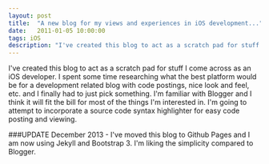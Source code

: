 ```yaml
---
layout: post
title:  "A new blog for my views and experiences in iOS development..."
date:   2011-01-05 10:00:00
tags: iOS
description: "I've created this blog to act as a scratch pad for stuff I come across as an iOS developer. I spent some time researching what the best platform would be for a development related blog with code postings, nice look and feel, etc. and I finally had to just pick something. I'm familiar with Blogger and I think it will fit the bill for most of the things I'm interested in. I'm going to attempt to incorporate a source code syntax highlighter for easy code posting and viewing."
---
```


I've created this blog to act as a scratch pad for stuff I come across as an iOS developer. I spent some time researching what the best platform would be for a development related blog with code postings, nice look and feel, etc. and I finally had to just pick something. I'm familiar with Blogger and I think it will fit the bill for most of the things I'm interested in. I'm going to attempt to incorporate a source code syntax highlighter for easy code posting and viewing.

###UPDATE 
December 2013 - I've moved this blog to Github Pages and I am now using Jekyll and Bootstrap 3.  I'm liking the simplicity compared to Blogger.